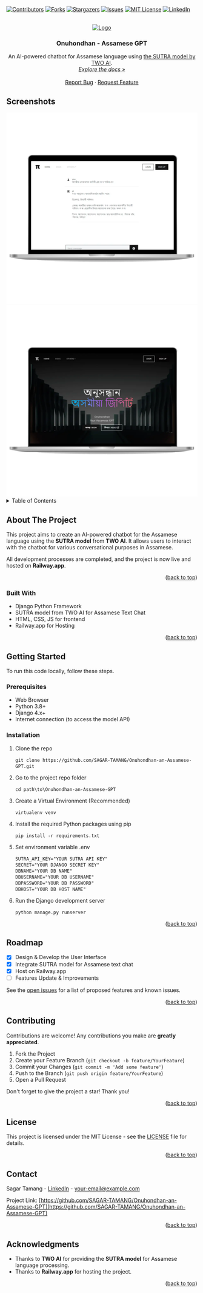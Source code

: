 <a name="readme-top"></a>

[![Contributors][contributors-shield]][contributors-url]
[![Forks][forks-shield]][forks-url]
[![Stargazers][stars-shield]][stars-url]
[![Issues][issues-shield]][issues-url]
[![MIT License][license-shield]][license-url]
[![LinkedIn][linkedin-shield]][linkedin-url]

<!-- PROJECT LOGO -->
<br />
<div align="center">
  <a href="https://github.com/SAGAR-TAMANG/Onuhondhan-an-Assamese-GPT">
    <img src="https://raw.githubusercontent.com/SAGAR-TAMANG/Onuhondhan-an-Assamese-GPT/main/static/img/logo.png" alt="Logo" height="50">
  </a>

<h3 align="center">Onuhondhan - Assamese GPT</h3>

  <p align="center">
    An AI-powered chatbot for Assamese language using <a href="https://www.two.ai/">the SUTRA model by TWO AI</a>.
    <br />
    <a href="https://github.com/SAGAR-TAMANG/Onuhondhan-an-Assamese-GPT/blob/main/README.md"><em>Explore the docs »</em></a>
    <br />
    <br />
    <a href="https://github.com/SAGAR-TAMANG/Onuhondhan-an-Assamese-GPT/issues">Report Bug</a>
    ·
    <a href="https://github.com/SAGAR-TAMANG/Onuhondhan-an-Assamese-GPT/issues">Request Feature</a>
  </p>
</div>

## Screenshots

<img src="https://raw.githubusercontent.com/SAGAR-TAMANG/Onuhondhan-an-Assamese-GPT/master/static/img/ss.webp" alt="screenshot1">

<img src="https://raw.githubusercontent.com/SAGAR-TAMANG/Onuhondhan-an-Assamese-GPT/master/static/img/ss2.webp" alt="screenshot2">

<!-- TABLE OF CONTENTS -->
<details>
  <summary>Table of Contents</summary>
  <ol>
    <li><a href="#about-the-project">About The Project</a></li>
    <li><a href="#built-with">Built With</a></li>
    <li><a href="#getting-started">Getting Started</a></li>
    <li><a href="#usage">Usage</a></li>
    <li><a href="#roadmap">Roadmap</a></li>
    <li><a href="#contributing">Contributing</a></li>
    <li><a href="#license">License</a></li>
    <li><a href="#contact">Contact</a></li>
    <li><a href="#acknowledgments">Acknowledgments</a></li>
  </ol>
</details>

<!-- ABOUT THE PROJECT -->
## About The Project

This project aims to create an AI-powered chatbot for the Assamese language using the **SUTRA model** from **TWO AI**. It allows users to interact with the chatbot for various conversational purposes in Assamese.

All development processes are completed, and the project is now live and hosted on **Railway.app**.

<p align="right">(<a href="#readme-top">back to top</a>)</p>

### Built With

- Django Python Framework
- SUTRA model from TWO AI for Assamese Text Chat
- HTML, CSS, JS for frontend
- Railway.app for Hosting

<p align="right">(<a href="#readme-top">back to top</a>)</p>

<!-- GETTING STARTED -->
## Getting Started

To run this code locally, follow these steps.

### Prerequisites

* Web Browser
* Python 3.8+
* Django 4.x+
* Internet connection (to access the model API)

### Installation

1. Clone the repo
    ```
    git clone https://github.com/SAGAR-TAMANG/Onuhondhan-an-Assamese-GPT.git
    ```
2. Go to the project repo folder
    ```
    cd path\to\Onuhondhan-an-Assamese-GPT
    ```
3. Create a Virtual Environment (Recommended)
    ```
    virtualenv venv
    ```
4. Install the required Python packages using pip
    ```
    pip install -r requirements.txt
    ```
5. Set environment variable  .env
    ```
    SUTRA_API_KEY="YOUR SUTRA API KEY"
    SECRET="YOUR DJANGO SECRET KEY"
    DBNAME="YOUR DB NAME"
    DBUSERNAME="YOUR DB USERNAME"
    DBPASSWORD="YOUR DB PASSWORD"
    DBHOST="YOUR DB HOST NAME"
    ```
6. Run the Django development server
    ```
    python manage.py runserver
    ```

<p align="right">(<a href="#readme-top">back to top</a>)</p>

<!-- ROADMAP -->
## Roadmap

- [x] Design & Develop the User Interface
- [x] Integrate SUTRA model for Assamese text chat
- [x] Host on Railway.app
- [ ] Features Update & Improvements

See the [open issues](https://github.com/SAGAR-TAMANG/Onuhondhan-an-Assamese-GPT/issues) for a list of proposed features and known issues.

<p align="right">(<a href="#readme-top">back to top</a>)</p>

<!-- CONTRIBUTING -->
## Contributing

Contributions are welcome! Any contributions you make are **greatly appreciated**.

1. Fork the Project
2. Create your Feature Branch (`git checkout -b feature/YourFeature`)
3. Commit your Changes (`git commit -m 'Add some feature'`)
4. Push to the Branch (`git push origin feature/YourFeature`)
5. Open a Pull Request

Don't forget to give the project a star! Thank you!

<p align="right">(<a href="#readme-top">back to top</a>)</p>

<!-- LICENSE -->
## License

This project is licensed under the MIT License - see the [LICENSE](LICENSE) file for details.

<p align="right">(<a href="#readme-top">back to top</a>)</p>

<!-- CONTACT -->
## Contact

Sagar Tamang - [LinkedIn](https://www.linkedin.com/in/sagar-tmg/) - your-email@example.com

Project Link: [https://github.com/SAGAR-TAMANG/Onuhondhan-an-Assamese-GPT](https://github.com/SAGAR-TAMANG/Onuhondhan-an-Assamese-GPT)

<p align="right">(<a href="#readme-top">back to top</a>)</p>

<!-- ACKNOWLEDGMENTS -->
## Acknowledgments

* Thanks to **TWO AI** for providing the **SUTRA model** for Assamese language processing.
* Thanks to **Railway.app** for hosting the project.

<p align="right">(<a href="#readme-top">back to top</a>)</p>

<!-- MARKDOWN LINKS & IMAGES -->
[contributors-shield]: https://img.shields.io/github/contributors/SAGAR-TAMANG/Onuhondhan-an-Assamese-GPT.svg?style=for-the-badge
[contributors-url]: https://github.com/SAGAR-TAMANG/Onuhondhan-an-Assamese-GPT/graphs/contributors
[forks-shield]: https://img.shields.io/github/forks/SAGAR-TAMANG/Onuhondhan-an-Assamese-GPT.svg?style=for-the-badge
[forks-url]: https://github.com/SAGAR-TAMANG/Onuhondhan-an-Assamese-GPT/network/members
[stars-shield]: https://img.shields.io/github/stars/SAGAR-TAMANG/Onuhondhan-an-Assamese-GPT.svg?style=for-the-badge
[stars-url]: https://github.com/SAGAR-TAMANG/Onuhondhan-an-Assamese-GPT/stargazers
[issues-shield]: https://img.shields.io/github/issues/SAGAR-TAMANG/Onuhondhan-an-Assamese-GPT.svg?style=for-the-badge
[issues-url]: https://github.com/SAGAR-TAMANG/Onuhondhan-an-Assamese-GPT/issues
[license-url]: https://github.com/SAGAR-TAMANG/Onuhondhan-an-Assamese-GPT/blob/master/LICENSE
[license-shield]: https://img.shields.io/github/license/SAGAR-TAMANG/Onuhondhan-an-Assamese-GPT.svg?style=for-the-badge
[linkedin-shield]: https://img.shields.io/badge/-LinkedIn-black.svg?style=for-the-badge&logo=linkedin&colorB=555
[linkedin-url]: https://www.linkedin.com/in/sagar-tmg/
